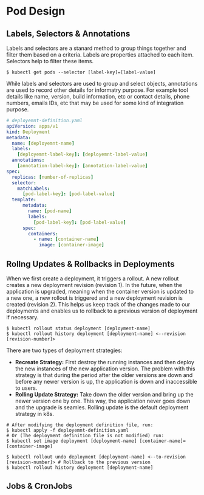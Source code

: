 # Pod Design

## Labels, Selectors & Annotations

Labels and selectors are a stanard method to group things together and filter them based on a criteria. Labels are properties attached to each item. Selectors help to filter these items.

```
$ kubectl get pods --selector [label-key]=[label-value]
```

While labels and selectors are used to group and select objects, annotations are used to record other details for informatry purpose. For example tool details like name, version, build information, etc or contact details, phone numbers, emails IDs, etc that may be used for some kind of integration purpose.

```yaml
# deployemnt-definition.yaml
apiVersion: apps/v1
kind: Deployment
metadata:
  name: [deployemnt-name]
  labels:
    [deployemnt-label-key]: [deployemnt-label-value]
  annotations:
    [annotation-label-key]: [annotation-label-value]
spec:
  replicas: [number-of-replicas]
  selector:
    matchLabels:
      [pod-label-key]: [pod-label-value]
  template:
      metadata:
        name: [pod-name]
        labels:
          [pod-label-key]: [pod-label-value]
      spec:
        containers:
          - name: [container-name]
            image: [container-image]
```

## Rollng Updates & Rollbacks in Deployments

When we first create a deployment, it triggers a rollout. A new rollout creates a new deployment revision (revision 1). In the future, when the application is upgraded, meaning when the container version is updated to a new one, a new rollout is triggered and a new deployment revision is created (revision 2). This helps us keep track of the changes made to our deployments and enables us to rollback to a previous version of deployment if necessary.

```
$ kubectl rollout status deployment [deployment-name]
$ kubectl rollout history deployment [deployment-name] <--revision [revision-number]>
```

There are two types of deployment strategies:

- **Recreate Strategy:** First destroy the running instances and then deploy the new instances of the new application version. The problem with this strategy is that during the period after the older versions are down and before any newer version is up, the application is down and inaccessible to users.
- **Rolling Update Strategy:** Take down the older version and bring up the newer version one by one. This way, the application never goes down and the upgrade is seamles. Rolling update is the default deployment strategy in k8s.

```
# After modifying the deployment definition file, run:
$ kubectl apply -f deployemnt-definition.yaml
# Or (The deployment definition file is not modified) run:
$ kubectl set image deployment [deployment-name] [container-name]=[container-image]
```

```
$ kubectl rollout undo deployment [deployment-name] <--to-revision [revision-number]> # Rollback to the previous version
$ kubectl rollout history deployment [deployment-name]
```

## Jobs & CronJobs
